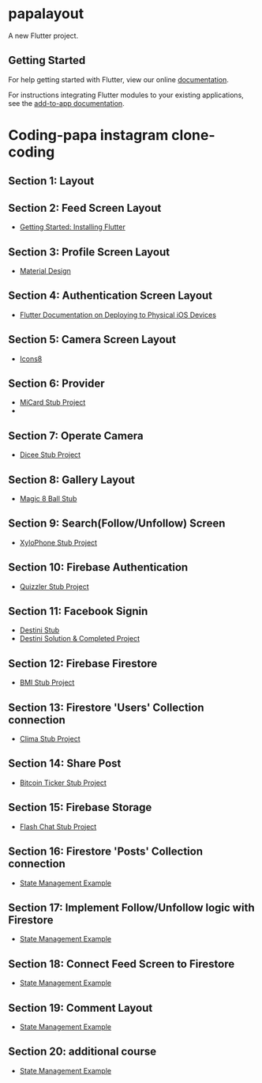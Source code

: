 # papalayout

A new Flutter project.

## Getting Started

For help getting started with Flutter, view our online
[documentation](https://flutter.dev/).

For instructions integrating Flutter modules to your existing applications,
see the [add-to-app documentation](https://flutter.dev/docs/development/add-to-app).


# Coding-papa instagram clone-coding 

## Section 1: Layout




## Section 2: Feed Screen Layout

* [Getting Started: Installing Flutter](https://flutter.dev/docs/get-started/install)


## Section 3: Profile Screen Layout

* [Material Design](https://material.io/)


## Section 4: Authentication Screen Layout

* [Flutter Documentation on Deploying to Physical iOS Devices](https://flutter.dev/docs/get-started/install/macos#deploy-to-ios-devices)


## Section 5: Camera Screen Layout

* [Icons8](https://icons8.com/)

## Section 6: Provider

* [MiCard Stub Project](https://github.com/modooguy/modooguy)
* 
## Section 7: Operate Camera

* [Dicee Stub Project](https://github.com/londonappbrewery/dicee-flutter)


## Section 8: Gallery Layout

* [Magic 8 Ball Stub](https://github.com/londonappbrewery/magic-8-ball-flutter)

## Section 9: Search(Follow/Unfollow) Screen

* [XyloPhone Stub Project](https://github.com/londonappbrewery/xylophone-flutter)

## Section 10: Firebase Authentication

* [Quizzler Stub Project](https://github.com/londonappbrewery/quizzler-flutter)


## Section 11: Facebook Signin

* [Destini Stub](https://github.com/londonappbrewery/destini-challenge-starting)
* [Destini Solution & Completed Project](https://github.com/londonappbrewery/destini-challenge-completed/)

## Section 12: Firebase Firestore

* [BMI Stub Project](https://github.com/londonappbrewery/bmi-calculator-flutter)



## Section 13: Firestore 'Users' Collection connection
 
* [Clima Stub Project](https://github.com/londonappbrewery/Clima-Flutter)


## Section 14: Share Post
* [Bitcoin Ticker Stub Project](https://github.com/londonappbrewery/bitcoin-ticker-flutter)


## Section 15: Firebase Storage

* [Flash Chat Stub Project](https://github.com/londonappbrewery/flash-chat-flutter)

## Section 16: Firestore 'Posts' Collection connection

* [State Management Example](https://github.com/londonappbrewery/state_management-flutter.git)

## Section 17: Implement Follow/Unfollow logic with Firestore

* [State Management Example](https://github.com/londonappbrewery/state_management-flutter.git)
## Section 18: Connect Feed Screen to Firestore

* [State Management Example](https://github.com/londonappbrewery/state_management-flutter.git)
## Section 19: Comment Layout

* [State Management Example](https://github.com/londonappbrewery/state_management-flutter.git)
## Section 20: additional course 

* [State Management Example](https://github.com/londonappbrewery/state_management-flutter.git)


